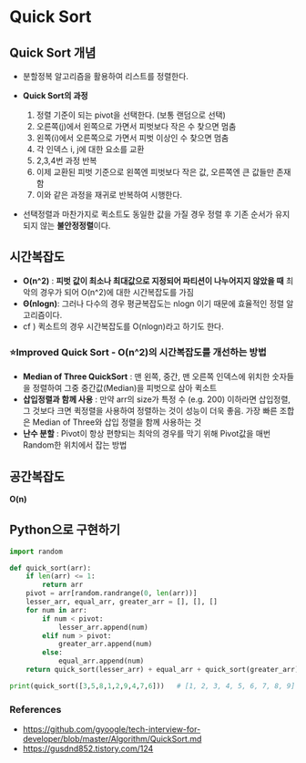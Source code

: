 # Quick Sort

## Quick Sort 개념

- 분할정복 알고리즘을 활용하여 리스트를 정렬한다. 
- **Quick Sort의 과정**
  1. 정렬 기준이 되는 pivot을 선택한다. (보통 랜덤으로 선택)
  2. 오른쪽(j)에서 왼쪽으로 가면서 피벗보다 작은 수 찾으면 멈춤
  3. 왼쪽(i)에서 오른쪽으로 가면서 피벗 이상인 수 찾으면 멈춤
  4. 각 인덱스 i, j에 대한 요소를 교환
  5. 2,3,4번 과정 반복 
  6. 이제 교환된 피벗 기준으로 왼쪽엔 피벗보다 작은 값, 오른쪽엔 큰 값들만 존재함
  7. 이와 같은 과정을 재귀로 반복하여 시행한다.

- 선택정렬과 마찬가지로 퀵소트도 동일한 값을 가질 경우 정렬 후 기존 순서가 유지되지 않는 **불안정정렬**이다. 

## 시간복잡도

- **O(n^2)** : **피벗 값이 최소나 최대값으로 지정되어 파티션이 나누어지지 않았을 때** 최악의 경우가 되어 O(n^2)에 대한 시간복잡도를 가짐
- **Θ(nlogn)**: 그러나 다수의 경우 평균복잡도는 nlogn 이기 때문에 효율적인 정렬 알고리즘이다. 
- cf ) 퀵소트의 경우 시간복잡도를 O(nlogn)라고 하기도 한다. 

### ⭐️Improved Quick Sort - O(n^2)의 시간복잡도를 개선하는 방법 

- **Median of Three QuickSort** : 맨 왼쪽, 중간, 맨 오른쪽 인덱스에 위치한 숫자들을 정렬하여 그중 중간값(Median)을 피벗으로 삼아 퀵소트
- **삽입정렬과 함께 사용** : 만약 arr의 size가 특정 수 (e.g. 200) 이하라면 삽입정렬, 그 것보다 크면 퀵정렬을 사용하여 정렬하는 것이 성능이 더욱 좋음. 가장 빠른 조합은 Median of Three와 삽입 정렬을 함께 사용하는 것
- **난수 분할** : Pivot이 항상 편향되는 최악의 경우를 막기 위해 Pivot값을 매번 Random한 위치에서 잡는 방법

## 공간복잡도

**O(n)**

## Python으로 구현하기

```python
import random

def quick_sort(arr):
    if len(arr) <= 1:
        return arr
    pivot = arr[random.randrange(0, len(arr))]
    lesser_arr, equal_arr, greater_arr = [], [], []
    for num in arr:
        if num < pivot:
            lesser_arr.append(num)
        elif num > pivot:
            greater_arr.append(num)
        else:
            equal_arr.append(num)
    return quick_sort(lesser_arr) + equal_arr + quick_sort(greater_arr)

print(quick_sort([3,5,8,1,2,9,4,7,6]))   # [1, 2, 3, 4, 5, 6, 7, 8, 9]

```







### References

- https://github.com/gyoogle/tech-interview-for-developer/blob/master/Algorithm/QuickSort.md
- https://gusdnd852.tistory.com/124